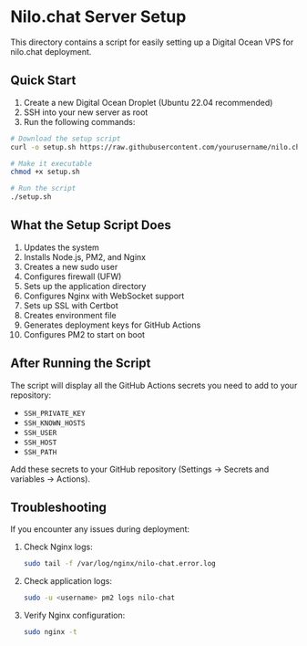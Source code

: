 # Nilo.chat Server Setup

This directory contains a script for easily setting up a Digital Ocean VPS for nilo.chat deployment.

## Quick Start

1. Create a new Digital Ocean Droplet (Ubuntu 22.04 recommended)
2. SSH into your new server as root
3. Run the following commands:

```bash
# Download the setup script
curl -o setup.sh https://raw.githubusercontent.com/yourusername/nilo.chat/main/server-config/setup.sh

# Make it executable
chmod +x setup.sh

# Run the script
./setup.sh
```

## What the Setup Script Does

1. Updates the system
2. Installs Node.js, PM2, and Nginx
3. Creates a new sudo user
4. Configures firewall (UFW)
5. Sets up the application directory
6. Configures Nginx with WebSocket support
7. Sets up SSL with Certbot
8. Creates environment file
9. Generates deployment keys for GitHub Actions
10. Configures PM2 to start on boot

## After Running the Script

The script will display all the GitHub Actions secrets you need to add to your repository:

- `SSH_PRIVATE_KEY`
- `SSH_KNOWN_HOSTS`
- `SSH_USER`
- `SSH_HOST`
- `SSH_PATH`

Add these secrets to your GitHub repository (Settings → Secrets and variables → Actions).

## Troubleshooting

If you encounter any issues during deployment:

1. Check Nginx logs:
   ```bash
   sudo tail -f /var/log/nginx/nilo-chat.error.log
   ```

2. Check application logs:
   ```bash
   sudo -u <username> pm2 logs nilo-chat
   ```

3. Verify Nginx configuration:
   ```bash
   sudo nginx -t
   ``` 
